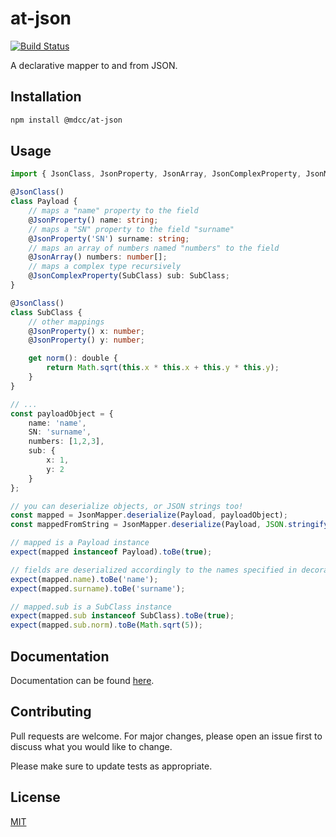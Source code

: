 # at-json

[![Build Status](https://github.com/DavideCanton/at-json/actions/workflows/main.yml/badge.svg)](https://github.com/DavideCanton/at-json/actions/workflows/main.yml)

A declarative mapper to and from JSON.

## Installation

```bash
npm install @mdcc/at-json
```

## Usage

```typescript
import { JsonClass, JsonProperty, JsonArray, JsonComplexProperty, JsonMapper } from '@mdcc/at-json';

@JsonClass()
class Payload {
    // maps a "name" property to the field
    @JsonProperty() name: string;
    // maps a "SN" property to the field "surname"
    @JsonProperty('SN') surname: string;
    // maps an array of numbers named "numbers" to the field
    @JsonArray() numbers: number[];
    // maps a complex type recursively
    @JsonComplexProperty(SubClass) sub: SubClass;
}

@JsonClass()
class SubClass {
    // other mappings
    @JsonProperty() x: number;
    @JsonProperty() y: number;

    get norm(): double {
        return Math.sqrt(this.x * this.x + this.y * this.y);
    }
}

// ...
const payloadObject = {
    name: 'name',
    SN: 'surname',
    numbers: [1,2,3],
    sub: {
        x: 1,
        y: 2
    }
};

// you can deserialize objects, or JSON strings too!
const mapped = JsonMapper.deserialize(Payload, payloadObject);
const mappedFromString = JsonMapper.deserialize(Payload, JSON.stringify(payloadObject));

// mapped is a Payload instance
expect(mapped instanceof Payload).toBe(true);

// fields are deserialized accordingly to the names specified in decorators
expect(mapped.name).toBe('name');
expect(mapped.surname).toBe('surname');

// mapped.sub is a SubClass instance
expect(mapped.sub instanceof SubClass).toBe(true);
expect(mapped.sub.norm).toBe(Math.sqrt(5));
```

## Documentation

Documentation can be found [here](https://davidecanton.github.io/at-json/).

## Contributing

Pull requests are welcome. For major changes, please open an issue first to discuss what you would like to change.

Please make sure to update tests as appropriate.

## License

[MIT](https://choosealicense.com/licenses/mit/)
